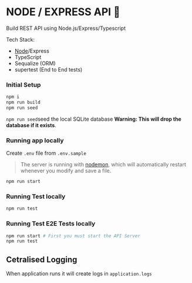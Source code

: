 # NODE / EXPRESS API 💫

Build REST API using Node.js/Express/Typescript

Tech Stack: 
 - [Node](https://nodejs.org/en/)/Express
 - TypeScript
 - Sequalize (ORM)
 - supertest (End to End tests)


### Initial Setup

```sh
npm i
npm run build
npm run seed
```

`npm run seed`seed the local SQLite database  **Warning: This will drop the database if it exists**.

### Running app locally
Create `.env` file from `.env.sample`

> The server is running with [nodemon](https://nodemon.io/), which will automatically restart whenever you modify and save a file.

```sh
npm run start
```


### Running Test locally
```sh
npm run test
```


### Running Test E2E Tests locally
```sh
npm run start # First you must start the API Server
npm run test
```

## Cetralised Logging
When application runs it will create logs in `application.logs`
